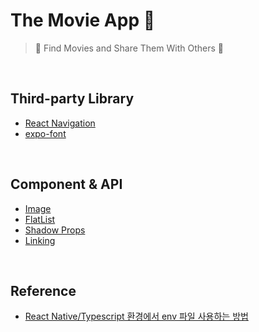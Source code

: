 # The Movie App 🎥

> 🔎 Find Movies and Share Them With Others 💖

<br/>

## Third-party Library

- [React Navigation](https://reactnavigation.org/)
- [expo-font](https://docs.expo.dev/versions/latest/sdk/font/)

<br/>

## Component & API

- [Image](https://reactnative.dev/docs/image)
- [FlatList](https://reactnative.dev/docs/flatlist)
- [Shadow Props](https://reactnative.dev/docs/shadow-props)
- [Linking](https://reactnative.dev/docs/linking)

<br/>

## Reference

- [React Native/Typescript 환경에서 env 파일 사용하는 방법](https://joonfluence.tistory.com/630)
